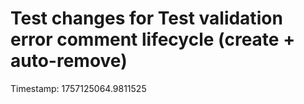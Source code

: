 # Test changes for Test validation error comment lifecycle (create + auto-remove)

Timestamp: 1757125064.9811525
